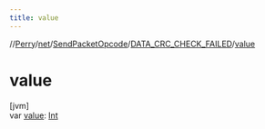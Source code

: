 ```yaml
---
title: value
---
```

//[Perry](../../../../index.html)/[net](../../index.html)/[SendPacketOpcode](../index.html)/[DATA_CRC_CHECK_FAILED](index.html)/[value](value.html)



# value



[jvm]\
var [value](value.html): [Int](https://kotlinlang.org/api/latest/jvm/stdlib/kotlin/-int/index.html)




